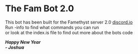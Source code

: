 # The Fam Bot 2.0
This bot has been built for the Famethyst server 2.0 [discord.io](https://discord.io/Famethyst-20)  
Run -info to find what commands you can run  
or look at the index.is file to find out more about the bots code   
  
___Happy New Year  
\- Joshua___
